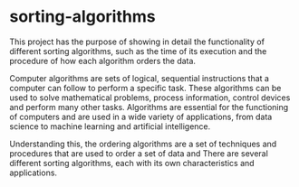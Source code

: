 # sorting-algorithms
This project has the purpose of showing in detail the functionality of different sorting algorithms,
such as the time of its execution and the procedure of how each algorithm orders the data.

Computer algorithms are sets of logical, sequential instructions that a computer can follow to perform
a specific task. These algorithms can be used to solve mathematical problems, process information, control
devices and perform many other tasks. Algorithms are essential for the functioning of computers and are used
in a wide variety of applications, from data science to machine learning and artificial intelligence.

Understanding this, the ordering algorithms are a set of techniques and procedures that are used to order a set of data and
There are several different sorting algorithms, each with its own characteristics and applications.
